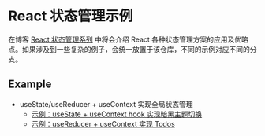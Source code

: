 # React 状态管理示例

在博客 [React 状态管理系列](https://github.com/qufei1993/blog/issues?q=is%3Aissue+is%3Aopen+label%3A%22React+%E7%8A%B6%E6%80%81%E7%AE%A1%E7%90%86%22) 中将会介绍 React 各种状态管理方案的应用及优略点。如果涉及到一些复杂的例子，会统一放置于该仓库，不同的示例对应不同的分支。

## Example

* useState/useReducer + useContext 实现全局状态管理
  * [示例：useState + useContext hook 实现暗黑主题切换](https://github.com/qufei1993/react-state-example/tree/usestate-usecontext-theme)
  * [示例：useReducer + useContext 实现 Todos](https://github.com/qufei1993/react-state-example/tree/usereducer-usecontext-todos)

